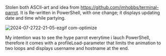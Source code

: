 Stolen both ASCII-art and idea from https://github.com/jmhobbs/terminal-parrot.
It is Re-written in PowerShell, with one change; it displays updating date and time while partying.

![2024-07-2722-21-05-ezgif com-optimize](https://github.com/user-attachments/assets/e8a7a51d-f1e3-49c9-a12b-80843dabb5ae)

My intention was to see the hype parrot everytime i lauch PowerShell, therefore it comes with a profileLoad-parameter that limits the animation to two loops and displays username and hostname at the end.
